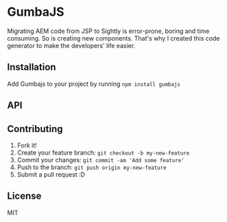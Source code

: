 # GumbaJS

Migrating AEM code from JSP to Sightly is error-prone, boring and time consuming. So is creating new components. That's why I created this code generator to make the developers' life easier.

## Installation

Add Gumbajs to your project by running `npm install gumbajs`

## API

## Contributing

1. Fork it!
2. Create your feature branch: `git checkout -b my-new-feature`
3. Commit your changes: `git commit -am 'Add some feature'`
4. Push to the branch: `git push origin my-new-feature`
5. Submit a pull request :D

## License

MIT
